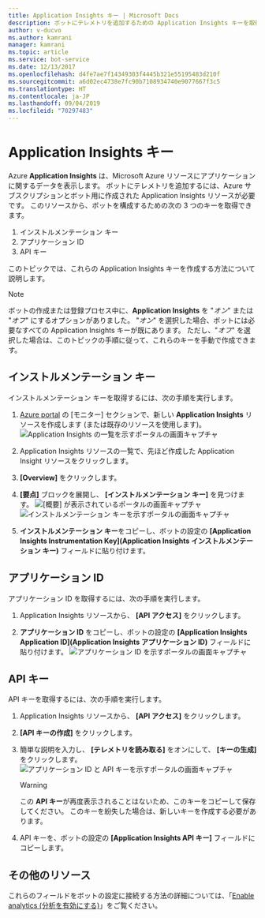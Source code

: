 ```yaml
---
title: Application Insights キー | Microsoft Docs
description: ボットにテレメトリを追加するための Application Insights キーを取得する方法について説明します。
author: v-ducvo
ms.author: kamrani
manager: kamrani
ms.topic: article
ms.service: bot-service
ms.date: 12/13/2017
ms.openlocfilehash: d4fe7ae7f14349303f4445b321e55195483d210f
ms.sourcegitcommit: a6d02ec4738e7fc90b7108934740e9077667f3c5
ms.translationtype: HT
ms.contentlocale: ja-JP
ms.lasthandoff: 09/04/2019
ms.locfileid: "70297483"
---
```

# <a name="application-insights-keys"></a>Application Insights キー

Azure **Application Insights** は、Microsoft Azure リソースにアプリケーションに関するデータを表示します。 ボットにテレメトリを追加するには、Azure サブスクリプションとボット用に作成された Application Insights リソースが必要です。 このリソースから、ボットを構成するための次の 3 つのキーを取得できます。

1. インストルメンテーション キー
2. アプリケーション ID
3. API キー

このトピックでは、これらの Application Insights キーを作成する方法について説明します。

> [!NOTE]
> ボットの作成または登録プロセス中に、**Application Insights** を "*オン*" または "*オフ*" にするオプションがありました。 "*オン*" を選択した場合、ボットには必要なすべての Application Insights キーが既にあります。 ただし、"*オフ*" を選択した場合は、このトピックの手順に従って、これらのキーを手動で作成できます。

## <a name="instrumentation-key"></a>インストルメンテーション キー

インストルメンテーション キーを取得するには、次の手順を実行します。
1. [Azure portal](http://portal.azure.com) の [モニター] セクションで、新しい **Application Insights** リソースを作成します (または既存のリソースを使用します)。
![Application Insights の一覧を示すポータルの画面キャプチャ](~/media/portal-app-insights-add-new.png)

2. Application Insights リソースの一覧で、先ほど作成した Application Insight リソースをクリックします。

3. **[Overview]** をクリックします。

4. **[要点]** ブロックを展開し、 **[インストルメンテーション キー]** を見つけます。 
![[概要] が表示されているポータルの画面キャプチャ](~/media/portal-app-insights-instrumentation-key-dropdown.png)
![インストルメンテーション キーを示すポータルの画面キャプチャ](~/media/portal-app-insights-instrumentation-key.png)

5. **インストルメンテーション キー**をコピーし、ボットの設定の **[Application Insights Instrumentation Key]\(Application Insights インストルメンテーション キー\)** フィールドに貼り付けます。

## <a name="application-id"></a>アプリケーション ID

アプリケーション ID を取得するには、次の手順を実行します。
1. Application Insights リソースから、 **[API アクセス]** をクリックします。

2. **アプリケーション ID** をコピーし、ボットの設定の **[Application Insights Application ID]\(Application Insights アプリケーション ID\)** フィールドに貼り付けます。 
![アプリケーション ID を示すポータルの画面キャプチャ](~/media/portal-app-insights-appid.png)

## <a name="api-key"></a>API キー

API キーを取得するには、次の手順を実行します。
1. Application Insights リソースから、 **[API アクセス]** をクリックします。

2. **[API キーの作成]** をクリックします。

3. 簡単な説明を入力し、 **[テレメトリを読み取る]** をオンにして、 **[キーの生成]** をクリックします。
![アプリケーション ID と API キーを示すポータルの画面キャプチャ](~/media/portal-app-insights-appid-apikey.png)

   > [!WARNING]
   > この **API キー**が再度表示されることはないため、このキーをコピーして保存してください。 このキーを紛失した場合は、新しいキーを作成する必要があります。

4. API キーを、ボットの設定の **[Application Insights API キー]** フィールドにコピーします。

## <a name="additional-resources"></a>その他のリソース
これらのフィールドをボットの設定に接続する方法の詳細については、「[Enable analytics (分析を有効にする)](~/bot-service-manage-analytics.md#enable-analytics)」をご覧ください。